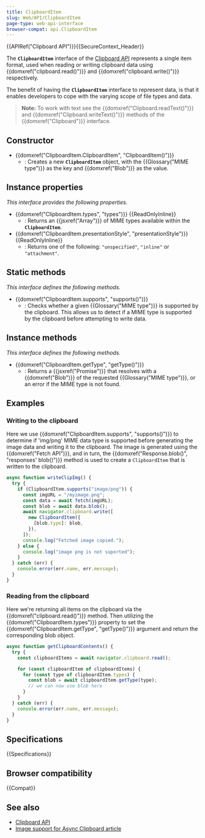 ```yaml
---
title: ClipboardItem
slug: Web/API/ClipboardItem
page-type: web-api-interface
browser-compat: api.ClipboardItem
---
```


{{APIRef("Clipboard API")}}{{SecureContext_Header}}

The **`ClipboardItem`** interface of the [Clipboard API](/en-US/docs/Web/API/Clipboard_API) represents a single item format, used when reading or writing clipboard data using {{domxref("clipboard.read()")}} and {{domxref("clipboard.write()")}} respectively.

The benefit of having the **`ClipboardItem`** interface to represent data, is that it enables developers to cope with the varying scope of file types and data.

> **Note:** To work with text see the {{domxref("Clipboard.readText()")}} and {{domxref("Clipboard.writeText()")}} methods of the {{domxref("Clipboard")}} interface.

## Constructor

- {{domxref("ClipboardItem.ClipboardItem", "ClipboardItem()")}}
  - : Creates a new **`ClipboardItem`** object, with the {{Glossary("MIME type")}} as the key and {{domxref("Blob")}} as the value.

## Instance properties

_This interface provides the following properties._

- {{domxref("ClipboardItem.types", "types")}} {{ReadOnlyInline}}
  - : Returns an {{jsxref("Array")}} of MIME types available within the **`ClipboardItem`**.
- {{domxref("ClipboardItem.presentationStyle", "presentationStyle")}} {{ReadOnlyInline}}
  - : Returns one of the following: `"unspecified"`, `"inline"` or `"attachment"`.

## Static methods

_This interface defines the following methods._

- {{domxref("ClipboardItem.supports", "supports()")}}
  - : Checks whether a given {{Glossary("MIME type")}} is supported by the clipboard. This allows us to detect if a MIME type is supported by the clipboard before attempting to write data.

## Instance methods

_This interface defines the following methods._

- {{domxref("ClipboardItem.getType", "getType()")}}
  - : Returns a {{jsxref("Promise")}} that resolves with a {{domxref("Blob")}} of the requested {{Glossary("MIME type")}}, or an error if the MIME type is not found.

## Examples

### Writing to the clipboard

Here we use {{domxref("ClipboardItem.supports", "supports()")}} to determine if 'img/png' MIME data type is supported before generating the image data and writing it to the clipboard. The image is generated using the {{domxref("Fetch API")}}, and in turn, the {{domxref("Response.blob()", "responses' blob()")}} method is used to create a `ClipboardItem` that is written to the clipboard.

```js
async function writeClipImg() {
  try {
    if (ClipboardItem.supports("image/png")) {
      const imgURL = "/myimage.png";
      const data = await fetch(imgURL);
      const blob = await data.blob();
      await navigator.clipboard.write([
        new ClipboardItem({
          [blob.type]: blob,
        }),
      ]);
      console.log("Fetched image copied.");
    } else {
      console.log("image png is not suported");
    }
  } catch (err) {
    console.error(err.name, err.message);
  }
}
```

### Reading from the clipboard

Here we're returning all items on the clipboard via the {{domxref("clipboard.read()")}} method.
Then utilizing the {{domxref("ClipboardItem.types")}} property to set the {{domxref("ClipboardItem.getType", "getType()")}} argument and return the corresponding blob object.

```js
async function getClipboardContents() {
  try {
    const clipboardItems = await navigator.clipboard.read();

    for (const clipboardItem of clipboardItems) {
      for (const type of clipboardItem.types) {
        const blob = await clipboardItem.getType(type);
        // we can now use blob here
      }
    }
  } catch (err) {
    console.error(err.name, err.message);
  }
}
```

## Specifications

{{Specifications}}

## Browser compatibility

{{Compat}}

## See also

- [Clipboard API](/en-US/docs/Web/API/Clipboard_API)
- [Image support for Async Clipboard article](https://web.dev/articles/async-clipboard)
